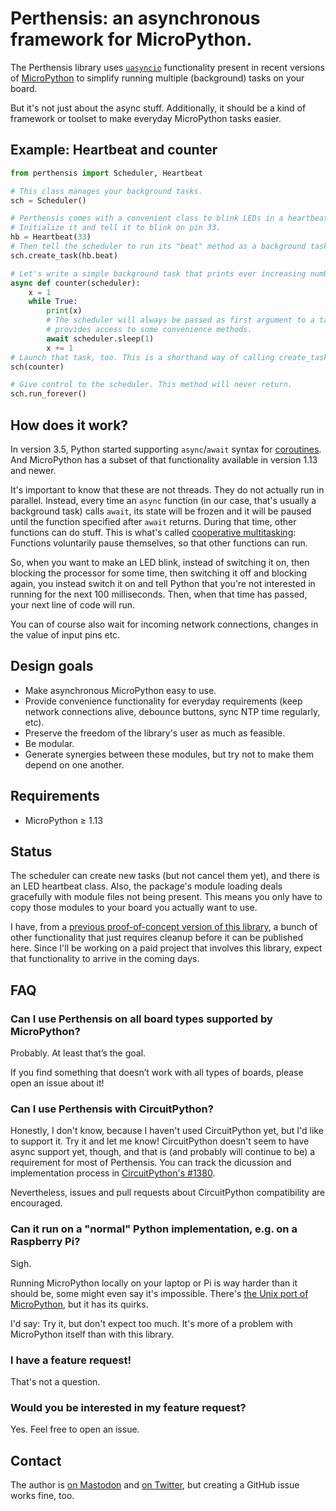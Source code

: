 # Perthensis: an asynchronous framework for MicroPython.

The Perthensis library uses [`uasyncio`](https://docs.micropython.org/en/latest/library/uasyncio.html) functionality present in recent versions of [MicroPython](https://micropython.org/) to simplify running multiple (background) tasks on your board.

But it's not just about the async stuff.
Additionally, it should be a kind of framework or toolset to make everyday MicroPython tasks easier.

## Example: Heartbeat and counter

```python
from perthensis import Scheduler, Heartbeat

# This class manages your background tasks.
sch = Scheduler()

# Perthensis comes with a convenient class to blink LEDs in a heartbeat rhythm.
# Initialize it and tell it to blink on pin 33.
hb = Heartbeat(33)
# Then tell the scheduler to run its "beat" method as a background task.
sch.create_task(hb.beat)

# Let's write a simple background task that prints ever increasing numbers.
async def counter(scheduler):
    x = 1
    while True:
        print(x)
        # The scheduler will always be passed as first argument to a task and
        # provides access to some convenience methods.
        await scheduler.sleep(1)
        x += 1
# Launch that task, too. This is a shorthand way of calling create_task():
sch(counter)

# Give control to the scheduler. This method will never return.
sch.run_forever()
```

## How does it work?

In version 3.5, Python started supporting `async`/`await` syntax for [coroutines](https://en.wikipedia.org/wiki/Coroutine).
And MicroPython has a subset of that functionality available in version 1.13 and newer.

It's important to know that these are not threads.
They do not actually run in parallel.
Instead, every time an `async` function (in our case, that's usually a background task) calls `await`, its state will be frozen and it will be paused until the function specified after `await` returns.
During that time, other functions can do stuff.
This is what's called [cooperative multitasking](https://en.wikipedia.org/wiki/Cooperative_multitasking):
Functions voluntarily pause themselves, so that other functions can run.

So, when you want to make an LED blink, instead of switching it on, then blocking the processor for some time, then switching it off and blocking again, you instead switch it on and tell Python that you're not interested in running for the next 100 milliseconds.
Then, when that time has passed, your next line of code will run.

You can of course also wait for incoming network connections, changes in the value of input pins etc.

## Design goals

* Make asynchronous MicroPython easy to use.
* Provide convenience functionality for everyday requirements (keep network connections alive, debounce buttons, sync NTP time regularly, etc).
* Preserve the freedom of the library's user as much as feasible.
* Be modular.
* Generate synergies between these modules, but try not to make them depend on one another.

## Requirements

* MicroPython ≥ 1.13

## Status

The scheduler can create new tasks (but not cancel them yet), and there is an LED heartbeat class.
Also, the package's module loading deals gracefully with module files not being present.
This means you only have to copy those modules to your board you actually want to use.

I have, from a [previous proof-of-concept version of this library](https://github.com/scy/krebskandidat/blob/21b4a01a29a1c16d80198dcae60ed6d90e177bb1/src/perthensis.py), a bunch of other functionality that just requires cleanup before it can be published here.
Since I'll be working on a paid project that involves this library, expect that functionality to arrive in the coming days.

## FAQ

### Can I use Perthensis on all board types supported by MicroPython?

Probably.
At least that’s the goal.

If you find something that doesn’t work with all types of boards, please open an issue about it!

### Can I use Perthensis with CircuitPython?

Honestly, I don't know, because I haven't used CircuitPython yet, but I'd like to support it.
Try it and let me know!
CircuitPython doesn't seem to have async support yet, though, and that is (and probably will continue to be) a requirement for most of Perthensis.
You can track the dicussion and implementation process in [CircuitPython's #1380](https://github.com/adafruit/circuitpython/issues/1380).

Nevertheless, issues and pull requests about CircuitPython compatibility are encouraged.

### Can it run on a "normal" Python implementation, e.g. on a Raspberry Pi?

Sigh.

Running MicroPython locally on your laptop or Pi is way harder than it should be, some might even say it's impossible.
There's [the Unix port of MicroPython](https://github.com/micropython/micropython#the-unix-version), but it has its quirks.

I'd say:
Try it, but don't expect too much.
It's more of a problem with MicroPython itself than with this library.

### I have a feature request!

That's not a question.

### Would you be interested in my feature request?

Yes.
Feel free to open an issue.

## Contact

The author is [on Mastodon](https://mastodon.scy.name/@scy) and [on Twitter](https://twitter.com/scy), but creating a GitHub issue works fine, too.
